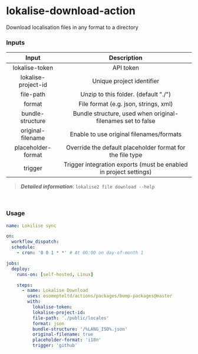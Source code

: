 # lokalise-download-action

Download localisation files in any format to a directory

### Inputs

|        Input        |                            Description                            |
| :-----------------: | :---------------------------------------------------------------: |
|   lokalise-token    |                             API token                             |
| lokalise-project-id |                     Unique project identifier                     |
|      file-path      |               Unzip to this folder. (default "./")                |
|       format        |               File format (e.g. json, strings, xml)               |
|  bundle-structure   |    Bundle structure, used when original-filenames set to false    |
|  original-filename  |             Enable to use original filenames/formats              |
| placeholder-format  |     Override the default placeholder format for the file type     |
|       trigger       | Trigger integration exports (must be enabled in project settings) |

> **_Detailed information_**: `lokalise2 file download --help`

<br>

### Usage

```yaml
name: Lokilise sync

on:
  workflow_dispatch:
  schedule:
    - cron: '0 0 1 * *' # At 00:00 on day-of-month 1

jobs:
  deploy:
    runs-on: [self-hosted, Linux]

    steps:
      - name: Lokalise Download
        uses: osomepteltd/actions/packages/bump-packages@master
        with:
          lokalise-token:
          lokalise-project-id:
          file-path: './public/locales'
          format: json
          bundle-structure: '/%LANG_ISO%.json'
          original-filename: true
          placeholder-format: 'i18n'
          trigger: 'github'
```
